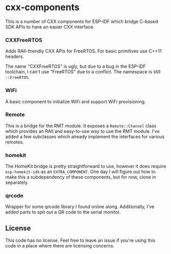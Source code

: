 # cxx-components

This is a number of CXX components for ESP-IDF which bridge C-based SDK
APIs to have an easier CXX interface.

### CXXFreeRTOS
Adds RAII-friendly CXX APIs for FreeRTOS. For basic primitives use
C++11 headers.

The name "CXXFreeRTOS" is ugly, but due to a bug in the ESP-IDF toolchain,
I can't use "FreeRTOS" due to a conflict. The namespace is still
`::FreeRTOS`.

### WiFi
A basic component to initialize WiFi and support WiFi provisioning. 

### Remote

This is a bridge for the RMT module. It exposes a `Remote::Channel` class
which provides an RAII and easy-to-use way to use the RMT module. I've added
a few subclasses which already implement the interfaces for various remotes.

### homekit

The HomeKit bridge is pretty straightforward to use, however it does
require `esp-homekit-sdk` as an `EXTRA_COMPONENT`. One day I will figure
out how to make this a subdependency of these components, but for now,
clone in separately.

### qrcode

Wrapper for some qrcode library I found online along. Additionally, I've added
parts to spit out a QR code to the serial monitor.

## License

This code has no license. Feel free to leave an issue if you're using this
code in a place where there are licensing concerns.
